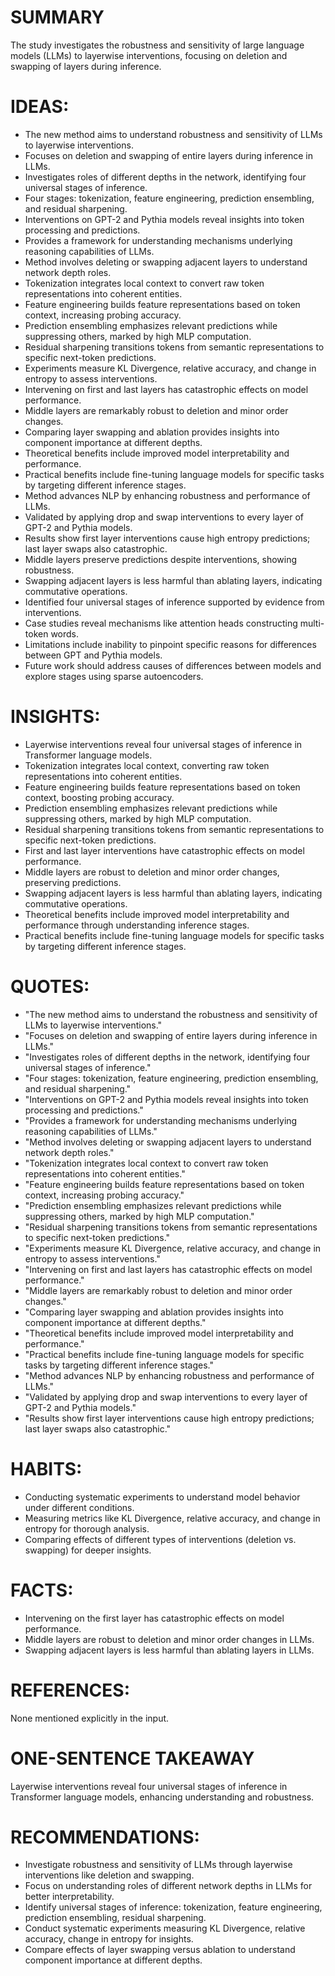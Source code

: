 # SUMMARY
The study investigates the robustness and sensitivity of large language models (LLMs) to layerwise interventions, focusing on deletion and swapping of layers during inference.

# IDEAS:
- The new method aims to understand robustness and sensitivity of LLMs to layerwise interventions.
- Focuses on deletion and swapping of entire layers during inference in LLMs.
- Investigates roles of different depths in the network, identifying four universal stages of inference.
- Four stages: tokenization, feature engineering, prediction ensembling, and residual sharpening.
- Interventions on GPT-2 and Pythia models reveal insights into token processing and predictions.
- Provides a framework for understanding mechanisms underlying reasoning capabilities of LLMs.
- Method involves deleting or swapping adjacent layers to understand network depth roles.
- Tokenization integrates local context to convert raw token representations into coherent entities.
- Feature engineering builds feature representations based on token context, increasing probing accuracy.
- Prediction ensembling emphasizes relevant predictions while suppressing others, marked by high MLP computation.
- Residual sharpening transitions tokens from semantic representations to specific next-token predictions.
- Experiments measure KL Divergence, relative accuracy, and change in entropy to assess interventions.
- Intervening on first and last layers has catastrophic effects on model performance.
- Middle layers are remarkably robust to deletion and minor order changes.
- Comparing layer swapping and ablation provides insights into component importance at different depths.
- Theoretical benefits include improved model interpretability and performance.
- Practical benefits include fine-tuning language models for specific tasks by targeting different inference stages.
- Method advances NLP by enhancing robustness and performance of LLMs.
- Validated by applying drop and swap interventions to every layer of GPT-2 and Pythia models.
- Results show first layer interventions cause high entropy predictions; last layer swaps also catastrophic.
- Middle layers preserve predictions despite interventions, showing robustness.
- Swapping adjacent layers is less harmful than ablating layers, indicating commutative operations.
- Identified four universal stages of inference supported by evidence from interventions.
- Case studies reveal mechanisms like attention heads constructing multi-token words.
- Limitations include inability to pinpoint specific reasons for differences between GPT and Pythia models.
- Future work should address causes of differences between models and explore stages using sparse autoencoders.

# INSIGHTS:
- Layerwise interventions reveal four universal stages of inference in Transformer language models.
- Tokenization integrates local context, converting raw token representations into coherent entities.
- Feature engineering builds feature representations based on token context, boosting probing accuracy.
- Prediction ensembling emphasizes relevant predictions while suppressing others, marked by high MLP computation.
- Residual sharpening transitions tokens from semantic representations to specific next-token predictions.
- First and last layer interventions have catastrophic effects on model performance.
- Middle layers are robust to deletion and minor order changes, preserving predictions.
- Swapping adjacent layers is less harmful than ablating layers, indicating commutative operations.
- Theoretical benefits include improved model interpretability and performance through understanding inference stages.
- Practical benefits include fine-tuning language models for specific tasks by targeting different inference stages.

# QUOTES:
- "The new method aims to understand the robustness and sensitivity of LLMs to layerwise interventions."
- "Focuses on deletion and swapping of entire layers during inference in LLMs."
- "Investigates roles of different depths in the network, identifying four universal stages of inference."
- "Four stages: tokenization, feature engineering, prediction ensembling, and residual sharpening."
- "Interventions on GPT-2 and Pythia models reveal insights into token processing and predictions."
- "Provides a framework for understanding mechanisms underlying reasoning capabilities of LLMs."
- "Method involves deleting or swapping adjacent layers to understand network depth roles."
- "Tokenization integrates local context to convert raw token representations into coherent entities."
- "Feature engineering builds feature representations based on token context, increasing probing accuracy."
- "Prediction ensembling emphasizes relevant predictions while suppressing others, marked by high MLP computation."
- "Residual sharpening transitions tokens from semantic representations to specific next-token predictions."
- "Experiments measure KL Divergence, relative accuracy, and change in entropy to assess interventions."
- "Intervening on first and last layers has catastrophic effects on model performance."
- "Middle layers are remarkably robust to deletion and minor order changes."
- "Comparing layer swapping and ablation provides insights into component importance at different depths."
- "Theoretical benefits include improved model interpretability and performance."
- "Practical benefits include fine-tuning language models for specific tasks by targeting different inference stages."
- "Method advances NLP by enhancing robustness and performance of LLMs."
- "Validated by applying drop and swap interventions to every layer of GPT-2 and Pythia models."
- "Results show first layer interventions cause high entropy predictions; last layer swaps also catastrophic."

# HABITS:
- Conducting systematic experiments to understand model behavior under different conditions.
- Measuring metrics like KL Divergence, relative accuracy, and change in entropy for thorough analysis.
- Comparing effects of different types of interventions (deletion vs. swapping) for deeper insights.

# FACTS:
- Intervening on the first layer has catastrophic effects on model performance.
- Middle layers are robust to deletion and minor order changes in LLMs.
- Swapping adjacent layers is less harmful than ablating layers in LLMs.

# REFERENCES:
None mentioned explicitly in the input.

# ONE-SENTENCE TAKEAWAY
Layerwise interventions reveal four universal stages of inference in Transformer language models, enhancing understanding and robustness.

# RECOMMENDATIONS:
- Investigate robustness and sensitivity of LLMs through layerwise interventions like deletion and swapping.
- Focus on understanding roles of different network depths in LLMs for better interpretability.
- Identify universal stages of inference: tokenization, feature engineering, prediction ensembling, residual sharpening.
- Conduct systematic experiments measuring KL Divergence, relative accuracy, change in entropy for insights.
- Compare effects of layer swapping versus ablation to understand component importance at different depths.